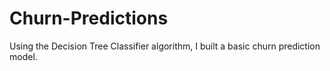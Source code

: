 # Churn-Predictions
Using the Decision Tree Classifier algorithm, I built a basic churn prediction model.
